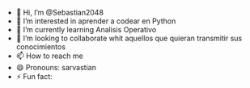- 👋 Hi, I’m @Sebastian2048
- 👀 I’m interested in aprender a codear en Python
- 🌱 I’m currently learning Analisis Operativo
- 💞️ I’m looking to collaborate whit aquellos que quieran transmitir sus conocimientos
- 📫 How to reach me 
- 😄 Pronouns: sarvastian
- ⚡ Fun fact: 

<!---
Sebastian2048/Sebastian2048 is a ✨ special ✨ repository because its `README.md` (this file) appears on your GitHub profile.
You can click the Preview link to take a look at your changes.
--->
